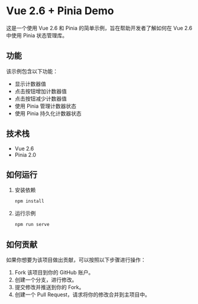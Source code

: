 # Vue 2.6 + Pinia Demo

这是一个使用 Vue 2.6 和 Pinia 的简单示例，旨在帮助开发者了解如何在 Vue 2.6 中使用 Pinia 状态管理库。

## 功能

该示例包含以下功能：

- 显示计数器值
- 点击按钮增加计数器值
- 点击按钮减少计数器值
- 使用 Pinia 管理计数器状态
- 使用 Pinia 持久化计数器状态

## 技术栈

- Vue 2.6
- Pinia 2.0

## 如何运行

1. 安装依赖

   ```bash
   npm install
   ```

2. 运行示例

   ```bash
   npm run serve
   ```

## 如何贡献

如果你想要为该项目做出贡献，可以按照以下步骤进行操作：

1. Fork 该项目到你的 GitHub 账户。
2. 创建一个分支，进行修改。
3. 提交修改并推送到你的 Fork。
4. 创建一个 Pull Request，请求将你的修改合并到主项目中。

[//]: # (## 许可证)

[//]: # (该项目使用 MIT 许可证，详情请参见 [LICENSE]&#40;https://chat.openai.com/c/LICENSE&#41; 文件。)
